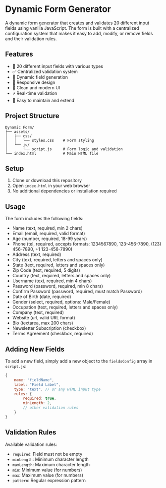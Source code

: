 # Dynamic Form Generator

A dynamic form generator that creates and validates 20 different input fields using vanilla JavaScript. The form is built with a centralized configuration system that makes it easy to add, modify, or remove fields and their validation rules.

## Features

- 🎯 20 different input fields with various types
- ✅ Centralized validation system
- 🔄 Dynamic field generation
- 📱 Responsive design
- 🎨 Clean and modern UI
- ⚡ Real-time validation
- 📝 Easy to maintain and extend

## Project Structure

```
Dynamic Form/
├── assets/
│   ├── css/
│   │   └── styles.css    # Form styling
│   └── js/
│       └── script.js     # Form logic and validation
└── index.html            # Main HTML file
```

## Setup

1. Clone or download this repository
2. Open `index.html` in your web browser
3. No additional dependencies or installation required

## Usage

The form includes the following fields:

- Name (text, required, min 2 chars)
- Email (email, required, valid format)
- Age (number, required, 18-99 years)
- Phone (tel, required, accepts formats: 1234567890, 123-456-7890, (123) 456-7890, +1 123-456-7890)
- Address (text, required)
- City (text, required, letters and spaces only)
- State (text, required, letters and spaces only)
- Zip Code (text, required, 5 digits)
- Country (text, required, letters and spaces only)
- Username (text, required, min 4 chars)
- Password (password, required, min 8 chars)
- Confirm Password (password, required, must match Password)
- Date of Birth (date, required)
- Gender (select, required, options: Male/Female)
- Occupation (text, required, letters and spaces only)
- Company (text, required)
- Website (url, valid URL format)
- Bio (textarea, max 200 chars)
- Newsletter Subscription (checkbox)
- Terms Agreement (checkbox, required)

## Adding New Fields

To add a new field, simply add a new object to the `fieldsConfig` array in `script.js`:

```javascript
{
    name: "fieldName",
    label: "Field Label",
    type: "text", // or any HTML input type
    rules: {
        required: true,
        minLength: 2,
        // other validation rules
    }
}
```

## Validation Rules

Available validation rules:

- `required`: Field must not be empty
- `minLength`: Minimum character length
- `maxLength`: Maximum character length
- `min`: Minimum value (for numbers)
- `max`: Maximum value (for numbers)
- `pattern`: Regular expression pattern

